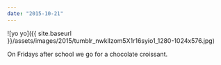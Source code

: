 ```yaml
---
date: "2015-10-21"
---
```


![yo yo]({{ site.baseurl }}/assets/images/2015/tumblr_nwkllzom5X1r16syio1_1280-1024x576.jpg)

On Fridays after school we go for a chocolate croissant.
